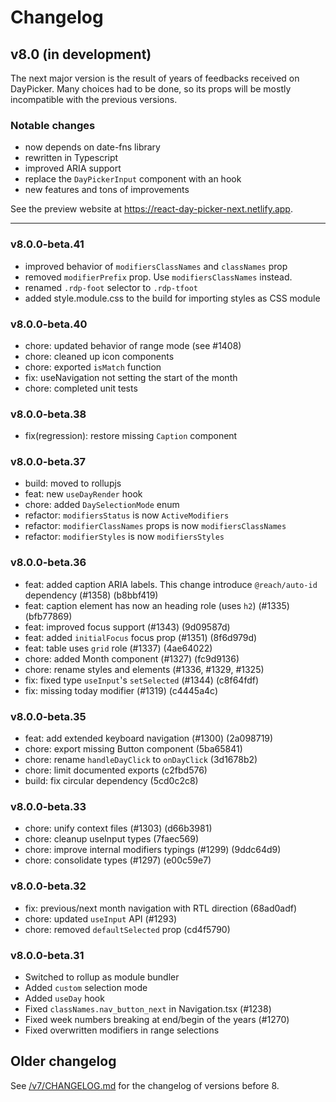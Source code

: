 # Changelog

## v8.0 (in development)

The next major version is the result of years of feedbacks received on
DayPicker. Many choices had to be done, so its props will be mostly incompatible
with the previous versions.

### Notable changes

- now depends on date-fns library
- rewritten in Typescript
- improved ARIA support
- replace the `DayPickerInput` component with an hook
- new features and tons of improvements

See the preview website at https://react-day-picker-next.netlify.app.

---

### v8.0.0-beta.41

- improved behavior of `modifiersClassNames` and `classNames` prop
- removed `modifierPrefix` prop. Use `modifiersClassNames` instead.
- renamed `.rdp-foot` selector to `.rdp-tfoot`
- added style.module.css to the build for importing styles as CSS module

### v8.0.0-beta.40

- chore: updated behavior of range mode (see #1408)
- chore: cleaned up icon components
- chore: exported `isMatch` function
- fix: useNavigation not setting the start of the month
- chore: completed unit tests

### v8.0.0-beta.38

- fix(regression): restore missing `Caption` component

### v8.0.0-beta.37

- build: moved to rollupjs
- feat: new `useDayRender` hook
- chore: added `DaySelectionMode` enum
- refactor: `modifiersStatus` is now `ActiveModifiers`
- refactor: `modifierClassNames` props is now `modifiersClassNames`
- refactor: `modifierStyles` is now `modifiersStyles`

### v8.0.0-beta.36

- feat: added caption ARIA labels. This change introduce `@reach/auto-id` dependency (#1358) (b8bbf419)
- feat: caption element has now an heading role (uses `h2`) (#1335) (bfb77869)
- feat: improved focus support (#1343) (9d09587d)
- feat: added `initialFocus` focus prop (#1351) (8f6d979d)
- feat: table uses `grid` role (#1337) (4ae64022)
- chore: added Month component (#1327) (fc9d9136)
- chore: rename styles and elements (#1336, #1329, #1325)
- fix: fixed type `useInput`'s `setSelected` (#1344) (c8f64fdf)
- fix: missing today modifier (#1319) (c4445a4c)

### v8.0.0-beta.35

- feat: add extended keyboard navigation (#1300) (2a098719)
- chore: export missing Button component (5ba65841)
- chore: rename `handleDayClick` to `onDayClick` (3d1678b2)
- chore: limit documented exports (c2fbd576)
- build: fix circular dependency (5cd0c2c8)

### v8.0.0-beta.33

- chore: unify context files (#1303) (d66b3981)
- chore: cleanup useInput types (7faec569)
- chore: improve internal modifiers typings (#1299) (9ddc64d9)
- chore: consolidate types (#1297) (e00c59e7)

### v8.0.0-beta.32

- fix: previous/next month navigation with RTL direction (68ad0adf)
- chore: updated `useInput` API (#1293)
- chore: removed `defaultSelected` prop (cd4f5790)

### v8.0.0-beta.31

- Switched to rollup as module bundler
- Added `custom` selection mode
- Added `useDay` hook
- Fixed `classNames.nav_button_next` in Navigation.tsx (#1238)
- Fixed week numbers breaking at end/begin of the years (#1270)
- Fixed overwritten modifiers in range selections

## Older changelog

See [/v7/CHANGELOG.md](https://github.com/gpbl/react-day-picker/blob/v7/CHANGELOG.md) for the changelog of versions before 8.
